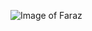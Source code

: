 ![Image of Faraz](https://avatars.githubusercontent.com/u/33025670?s=400&u=51c941a055683d26a79790eaf93b8b3e4e55c92d&v=4)
